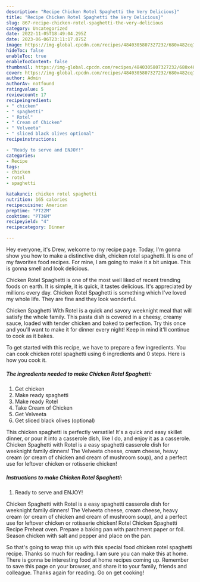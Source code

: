 ```yaml
---
description: "Recipe Chicken Rotel Spaghetti the Very Delicious}"
title: "Recipe Chicken Rotel Spaghetti the Very Delicious}"
slug: 867-recipe-chicken-rotel-spaghetti-the-very-delicious
category: Uncategorized
date: 2022-11-05T18:49:04.295Z
date: 2023-06-06T23:11:17.075Z
image: https://img-global.cpcdn.com/recipes/4840305807327232/680x482cq70/chicken-rotel-spaghetti-recipe-main-photo.jpg
hideToc: false
enableToc: true
enableTocContent: false
thumbnail: https://img-global.cpcdn.com/recipes/4840305807327232/680x482cq70/chicken-rotel-spaghetti-recipe-main-photo.jpg
cover: https://img-global.cpcdn.com/recipes/4840305807327232/680x482cq70/chicken-rotel-spaghetti-recipe-main-photo.jpg
author: Admin
authorAv: notfound
ratingvalue: 5
reviewcount: 17
recipeingredient:
- " chicken"
- " spaghetti"
- " Rotel"
- " Cream of Chicken"
- " Velveeta"
- " sliced black olives optional"
recipeinstructions:

- "Ready to serve and ENJOY!"
categories:
- Recipe
tags:
- chicken
- rotel
- spaghetti

katakunci: chicken rotel spaghetti 
nutrition: 165 calories
recipecuisine: American
preptime: "PT22M"
cooktime: "PT36M"
recipeyield: "4"
recipecategory: Dinner

---
```



Hey everyone, it's Drew, welcome to my recipe page. Today, I'm gonna show you how to make a distinctive dish, chicken rotel spaghetti. It is one of my favorites food recipes. For mine, I am going to make it a bit unique. This is gonna smell and look delicious.

Chicken Rotel Spaghetti is one of the most well liked of recent trending foods on earth. It is simple, it is quick, it tastes delicious. It's appreciated by millions every day. Chicken Rotel Spaghetti is something which I've loved my whole life. They are fine and they look wonderful.

Chicken Spaghetti With Rotel is a quick and savory weeknight meal that will satisfy the whole family. This pasta dish is covered in a cheesy, creamy sauce, loaded with tender chicken and baked to perfection. Try this once and you&#39;ll want to make it for dinner every night! Keep in mind it&#39;ll continue to cook as it bakes.


To get started with this recipe, we have to prepare a few ingredients. You can cook chicken rotel spaghetti using 6 ingredients and 0 steps. Here is how you cook it.

<!--inarticleads1-->

##### The ingredients needed to make Chicken Rotel Spaghetti:

1. Get  chicken
1. Make ready  spaghetti
1. Make ready  Rotel
1. Take  Cream of Chicken
1. Get  Velveeta
1. Get  sliced black olives (optional)


This chicken spaghetti is perfectly versatile! It&#39;s a quick and easy skillet dinner, or pour it into a casserole dish, like I do, and enjoy it as a casserole. Chicken Spaghetti with Rotel is a easy spaghetti casserole dish for weeknight family dinners! The Velveeta cheese, cream cheese, heavy cream (or cream of chicken and cream of mushroom soup), and a perfect use for leftover chicken or rotisserie chicken! 

<!--inarticleads2-->

##### Instructions to make Chicken Rotel Spaghetti:


1. Ready to serve and ENJOY!

Chicken Spaghetti with Rotel is a easy spaghetti casserole dish for weeknight family dinners! The Velveeta cheese, cream cheese, heavy cream (or cream of chicken and cream of mushroom soup), and a perfect use for leftover chicken or rotisserie chicken! Rotel Chicken Spaghetti Recipe Preheat oven. Prepare a baking pan with parchment paper or foil. Season chicken with salt and pepper and place on the pan. 

So that's going to wrap this up with this special food chicken rotel spaghetti recipe. Thanks so much for reading. I am sure you can make this at home. There is gonna be interesting food at home recipes coming up. Remember to save this page on your browser, and share it to your family, friends and colleague. Thanks again for reading. Go on get cooking!

